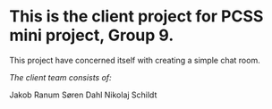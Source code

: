 # This is the client project for PCSS mini project, Group 9.

This project have concerned itself with creating a simple chat room. 


*The client team consists of:*

Jakob Ranum 
Søren Dahl 
Nikolaj Schildt 



